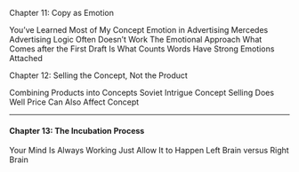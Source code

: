 Chapter 11: Copy as Emotion

You’ve Learned Most of My Concept Emotion in Advertising Mercedes Advertising Logic Often Doesn’t Work The Emotional Approach What Comes after the First Draft Is What Counts Words Have Strong Emotions Attached

Chapter 12: Selling the Concept, Not the Product

Combining Products into Concepts Soviet Intrigue Concept Selling Does Well Price Can Also Affect Concept

-----

#### Chapter 13: The Incubation Process
 Your Mind Is Always Working Just Allow It to Happen Left Brain versus Right Brain